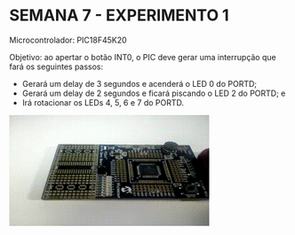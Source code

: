 # SEMANA 7 - EXPERIMENTO 1

Microcontrolador: PIC18F45K20

Objetivo: ao apertar o botão INT0, o PIC deve gerar uma interrupção que fará os seguintes passos:
- Gerará um delay de 3 segundos e acenderá o LED 0 do PORTD;
- Gerará um delay de 2 segundos e ficará piscando o LED 2 do PORTD; e
- Irá rotacionar os LEDs 4, 5, 6 e 7 do PORTD.

![Experimento](https://github.com/rodrigoCodDev/IMD-SMC/blob/main/midias/Semana%207/experimento1.gif)